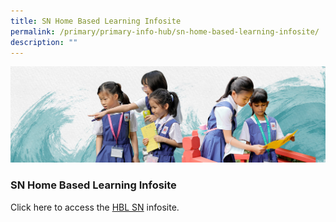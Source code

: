 ```yaml
---
title: SN Home Based Learning Infosite
permalink: /primary/primary-info-hub/sn-home-based-learning-infosite/
description: ""
---
```

![](/images/01%20Banner%20Photos/info-hub.jpg)
### **SN Home Based Learning Infosite** 
<p>Click here to access the&nbsp;<a href="http://bit.ly/HBL-SN">HBL SN</a>&nbsp;infosite.</p>